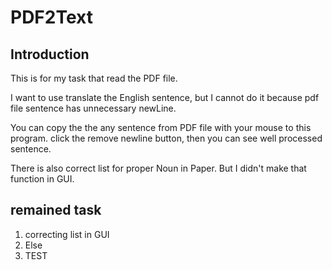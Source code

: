 # PDF2Text

## Introduction 
This is for my task that read the PDF file.

I want to use translate the English sentence, but I cannot do it because pdf file sentence has unnecessary newLine.

You can copy the the any sentence from PDF file with your mouse to this program.
click the remove newline button, then you can see well processed sentence.

There is also correct list for proper Noun in Paper. But I didn't make that function in GUI.


## remained task
 1. correcting list in GUI
 2. Else
 3. TEST
